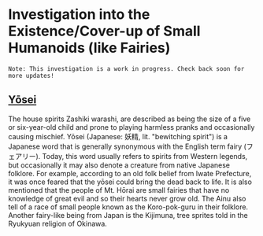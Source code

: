 # Investigation into the Existence/Cover-up of Small Humanoids (like Fairies)

```
Note: This investigation is a work in progress. Check back soon for more updates!
```

## [Yōsei](https://en.wikipedia.org/wiki/Y%C5%8Dsei)

The house spirits Zashiki warashi, are described as being the size of a five or six-year-old child and prone to playing
harmless pranks and occasionally causing mischief.
Yōsei (Japanese: 妖精, lit. "bewitching spirit") is a Japanese word that is generally synonymous with the English term
fairy (フェアリー). Today, this word usually refers to spirits from Western legends, but occasionally it may also denote
a creature from native Japanese folklore. For example, according to an old folk belief from Iwate Prefecture, it was
once feared that the yōsei could bring the dead back to life. It is also mentioned that the people of Mt. Hōrai are
small fairies that have no knowledge of great evil and so their hearts never grow old. The Ainu also tell of a race of
small people known as the Koro-pok-guru in their folklore. Another fairy-like being from Japan is the Kijimuna, tree
sprites told in the Ryukyuan religion of Okinawa.